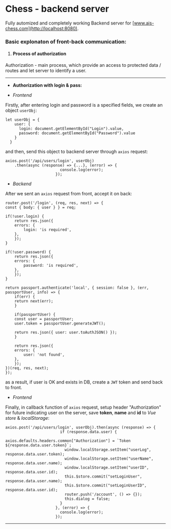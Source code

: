 # Chess - backend server

Fully automized and completely working Backend server for [www.ais-chess.com](http://localhost:8080).

### Basic explonaton of front-back communication:

1. #### Process of authorization

Authorization - main process, which provide an access to protected data / routes and let server to identify a user.

---

- **Authorization with login & pass:**

+ *Frontend*

Firstly, after entering login and password is a specified fields, we create an object `userObj`:

    let userObj = {
        user: {
          login: document.getElementById("Login").value,
          password: document.getElementById("Password").value
        }
      }

and then, send this object to backend server through `axios` request:

    axios.post('/api/users/login', userObj)
        .then(async (response) => {...}, (error) => {
                            console.log(error);
                          });

+ *Backend*

After we sent an `axios` request from front, accept it on back:

    router.post('/login', (req, res, next) => {
    const { body: { user } } = req;

    if(!user.login) {
        return res.json({
        errors: {
            login: 'is required',
        },
        });
    }

    if(!user.password) {
        return res.json({
        errors: {
            password: 'is required',
        },
        });
    }

    return passport.authenticate('local', { session: false }, (err, passportUser, info) => {
        if(err) {
        return next(err);
        }

        if(passportUser) {
        const user = passportUser;
        user.token = passportUser.generateJWT();

        return res.json({ user: user.toAuthJSON() });
        }

        return res.json({
        errors: {
            user: 'not found',
        },
        });
    })(req, res, next);
    });

as a result, if user is OK and exists in DB, create a `JWT` token and send back to front.

+ *Frontend*

Finally, in callback function of `axios` request, setup header "Authorization" for future indicating user on the server, 
save **token**, **name** and **id** to *Vue store* & *localStorage*:

    axios.post('/api/users/login', userObj).then(async (response) => {
                            if (response.data.user) {
                              axios.defaults.headers.common["Authorization"] = `Token ${response.data.user.token}`;
                              window.localStorage.setItem("userLog", response.data.user.token);
                              window.localStorage.setItem("userName", response.data.user.name);
                              window.localStorage.setItem("userID", response.data.user.id);
                              this.$store.commit("setLoginUser", response.data.user.name);
                              this.$store.commit("setLoginUserID", response.data.user.id);
                              router.push('/account', () => {});
                              this.dialog = false;
                            }
                          }, (error) => {
                            console.log(error);
                          });

---